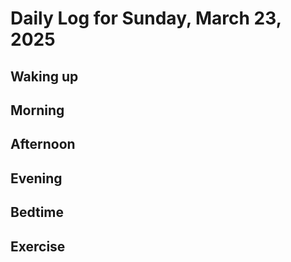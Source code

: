 # Daily Log for Sunday, March 23, 2025

## Waking up

## Morning

## Afternoon

## Evening

## Bedtime

## Exercise
